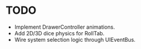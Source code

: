 # TODO

- Implement DrawerController animations.
- Add 2D/3D dice physics for RollTab.
- Wire system selection logic through UIEventBus.

